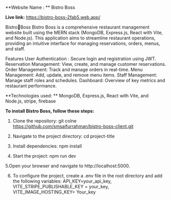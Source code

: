 
**Website Name : ** Bistro Boss

**Live link:**  https://bistro-boss-2fab5.web.app/

Bistro🍳Boss
Bistro Boss is a comprehensive restaurant management website built using the MERN stack (MongoDB, Express.js, React with Vite, and Node.js). This application aims to streamline restaurant operations, providing an intuitive interface for managing reservations, orders, menus, and staff.

Features
User Authentication : Secure login and registration using JWT.
Reservation Management: View, create, and manage customer reservations.
Order Management: Track and manage orders in real-time.
Menu Management: Add, update, and remove menu items.
Staff Management: Manage staff roles and schedules.
Dashboard: Overview of key metrics and restaurant performance.

**Technologies used: ** MongoDB, Express.js, React with Vite, and Node.js, stripe, firebase

**To install Bistro Boss, follow these steps:**

1. Clone the repository: git colne https://github.com/smsaifurrahman/bistro-boss-client.git

2. Navigate to the project directory: cd project-title

3. Install dependencies: npm install

4. Start the project: npm run dev

5.Open your browser and navigate to http://localhost:5000.

6. To configure the project, create a .env file in the root directory and add the following variables: API_KEY=your_api_key, VITE_STRIPE_PUBLISHABLE_KEY = your_key, VITE_IMAGE_HOSTING_KEY= Your_key

